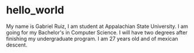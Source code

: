 # hello_world

My name is Gabriel Ruiz, I am student at Appalachian State University. I am going for
my Bachelor's in Computer Science. I will have two degrees after finishing my undergraduate program.
I am 27 years old and of mexican descent.
